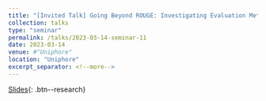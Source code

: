 ```yaml
---
title: "[Invited Talk] Going Beyond ROUGE: Investigating Evaluation Metrics For Domain-Specific Text Summarization, presented (virtually) at Uniphore"
collection: talks
type: "seminar"
permalink: /talks/2023-03-14-seminar-11
date: 2023-03-14
venue: #"Uniphore"
location: "Uniphore"
excerpt_separator: <!--more-->
---
```


<!--more-->
[Slides](https://docs.google.com/presentation/d/e/2PACX-1vTxX5Edk-ZKL3h8H6n_LtZKKZbiS_iaJ-dCpCqUoh63PTRxsZWqFzaqwU80Gt4nztHCxVrgE2ML0Tqw/pub?start=true&loop=false&delayms=5000){: .btn--research}